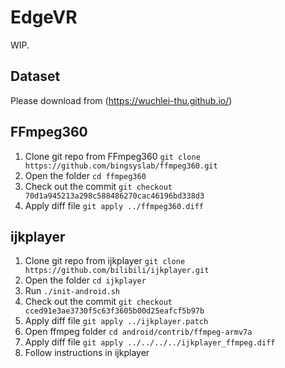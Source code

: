 # EdgeVR

WIP.

## Dataset

Please download from (https://wuchlei-thu.github.io/)
## FFmpeg360

1. Clone git repo from FFmpeg360 `git clone https://github.com/bingsyslab/ffmpeg360.git`
2. Open the folder `cd ffmpeg360`
3. Check out the commit `git checkout 70d1a945213a298c588486270cac46196bd338d3`
4. Apply diff file `git apply ../ffmpeg360.diff`

## ijkplayer

1. Clone git repo from ijkplayer `git clone https://github.com/bilibili/ijkplayer.git`
2. Open the folder `cd ijkplayer`
3. Run `./init-android.sh`
4. Check out the commit `git checkout cced91e3ae3730f5c63f3605b00d25eafcf5b97b`
5. Apply diff file `git apply ../ijkplayer.patch`
6. Open ffmpeg folder `cd android/contrib/ffmpeg-armv7a`
7. Apply diff file `git apply ../../../../ijkplayer_ffmpeg.diff`
8. Follow instructions in ijkplayer
